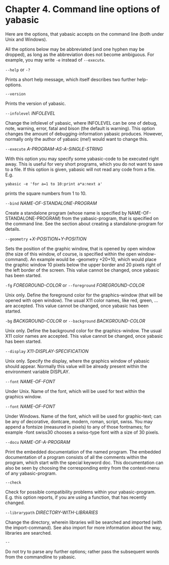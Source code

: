 # Chapter 4. Command line options of yabasic

Here are the options, that yabasic accepts on the command line (both under Unix and Windows).

All the options below may be abbreviated (and one hyphen may be dropped), as long as the abbreviation does not become ambiguous. For example, you may write ```-e``` instead of ```--execute```.

```--help``` or ```-?```

Prints a short help message, which itself describes two further help-options.

```--version```

Prints the version of yabasic.

```--infolevel``` *INFOLEVEL*

Change the infolevel of yabasic, where INFOLEVEL can be one of debug, note, warning, error, fatal and bison (the default is warning). This option changes the amount of debugging-information yabasic produces. However, normally only the author of yabasic (me!) would want to change this.

```--execute``` *A-PROGRAM-AS-A-SINGLE-STRING*

With this option you may specify some yabasic-code to be executed right away. This is useful for very short programs, which you do not want to save to a file. If this option is given, yabasic will not read any code from a file. E.g.

```
yabasic -e 'for a=1 to 10:print a*a:next a'
```

prints the square numbers from 1 to 10.

```--bind``` *NAME-OF-STANDALONE-PROGRAM*

Create a standalone program (whose name is specified by NAME-OF-STANDALONE-PROGRAM) from the yabasic-program, that is specified on the command line. See the section about creating a standalone-program for details.

```--geometry``` +*X-POSITION*+*Y-POSITION*

Sets the position of the graphic window, that is opened by open window (the size of this window, of course, is specified within the open window-command). An example would be -geometry +20+10, which would place the graphic window 10 pixels below the upper border and 20 pixels right of the left border of the screen. This value cannot be changed, once yabasic has been started.

```-fg``` *FOREGROUND-COLOR* or ```--foreground``` *FOREGROUND-COLOR*

Unix only. Define the foreground color for the graphics-window (that will be opened with open window). The usual X11 color names, like red, green, … are accepted. This value cannot be changed, once yabasic has been started.

```-bg``` *BACKGROUND-COLOR* or ```--background``` *BACKGROUND-COLOR*

Unix only. Define the background color for the graphics-window. The usual X11 color names are accepted. This value cannot be changed, once yabasic has been started.

```--display``` *X11-DISPLAY-SPECIFICATION*

Unix only. Specify the display, where the graphics window of yabasic should appear. Normally this value will be already present within the environment variable DISPLAY.

```--font``` *NAME-OF-FONT*

Under Unix. Name of the font, which will be used for text within the graphics window.

```--font``` *NAME-OF-FONT*

Under Windows. Name of the font, which will be used for graphic-text; can be any of decorative, dontcare, modern, roman, script, swiss. You may append a fontsize (measured in pixels) to any of those fontnames; for example -font swiss30 chooses a swiss-type font with a size of 30 pixels.

```--docu``` *NAME-OF-A-PROGRAM*

Print the embedded documentation of the named program. The embedded documentation of a program consists of all the comments within the program, which start with the special keyword doc. This documentation can also be seen by choosing the corresponding entry from the context-menu of any yabasic-program.

```--check```

Check for possible compatibility problems within your yabasic-program. E.g. this option reports, if you are using a function, that has recently changed.

```--librarypath``` *DIRECTORY-WITH-LIBRARIES*

Change the directory, wherein libraries will be searched and imported (with the import-command). See also import for more information about the way, libraries are searched.

```--```

 Do not try to parse any further options; rather pass the subsequent words from the commandline to yabasic.
